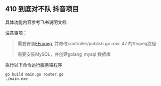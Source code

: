 ## 410 到底对不队 抖音项目

具体功能内容参考飞书说明文档



注意事项：

> 需要安装[FFmpeg](http://ffmpeg.org/download.html),   并修改controller/publish.go  row: 47 的ffmpeg路径
>
> 需要安装MySQL，并创建golang_mysql 数据库

执行以下命令运行服务端程序

```shell
go build main.go router.go
./main.exe
```

